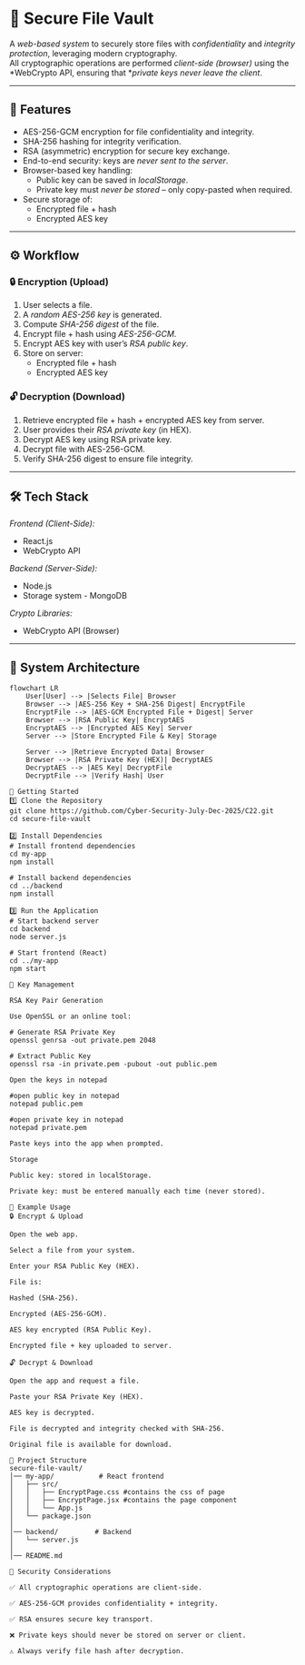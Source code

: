# 🔐 Secure File Vault

A *web-based system* to securely store files with *confidentiality* and *integrity protection*, leveraging modern cryptography.  
All cryptographic operations are performed *client-side (browser)* using the *WebCrypto API, ensuring that **private keys never leave the client*.

---

## 📌 Features

- AES-256-GCM encryption for file confidentiality and integrity.
- SHA-256 hashing for integrity verification.
- RSA (asymmetric) encryption for secure key exchange.
- End-to-end security: keys are *never sent to the server*.
- Browser-based key handling:
  - Public key can be saved in *localStorage*.
  - Private key must *never be stored* – only copy-pasted when required.
- Secure storage of:
  - Encrypted file + hash
  - Encrypted AES key

---

## ⚙ Workflow

### 🔒 Encryption (Upload)
1. User selects a file.
2. A *random AES-256 key* is generated.
3. Compute *SHA-256 digest* of the file.
4. Encrypt file + hash using *AES-256-GCM*.
5. Encrypt AES key with user’s *RSA public key*.
6. Store on server:
   - Encrypted file + hash
   - Encrypted AES key  

### 🔓 Decryption (Download)
1. Retrieve encrypted file + hash + encrypted AES key from server.
2. User provides their *RSA private key* (in HEX).
3. Decrypt AES key using RSA private key.
4. Decrypt file with AES-256-GCM.
5. Verify SHA-256 digest to ensure file integrity.

---

## 🛠 Tech Stack

*Frontend (Client-Side):*
- React.js
- WebCrypto API

*Backend (Server-Side):*
- Node.js
- Storage system - MongoDB

*Crypto Libraries:*
- WebCrypto API (Browser)

---

## 🧩 System Architecture

```mermaid
flowchart LR
    User[User] --> |Selects File| Browser
    Browser --> |AES-256 Key + SHA-256 Digest| EncryptFile
    EncryptFile --> |AES-GCM Encrypted File + Digest| Server
    Browser --> |RSA Public Key| EncryptAES
    EncryptAES --> |Encrypted AES Key| Server
    Server --> |Store Encrypted File & Key| Storage

    Server --> |Retrieve Encrypted Data| Browser
    Browser --> |RSA Private Key (HEX)| DecryptAES
    DecryptAES --> |AES Key| DecryptFile
    DecryptFile --> |Verify Hash| User

🚀 Getting Started
1️⃣ Clone the Repository
git clone https://github.com/Cyber-Security-July-Dec-2025/C22.git
cd secure-file-vault

2️⃣ Install Dependencies
# Install frontend dependencies
cd my-app
npm install

# Install backend dependencies
cd ../backend
npm install

3️⃣ Run the Application
# Start backend server
cd backend
node server.js

# Start frontend (React)
cd ../my-app
npm start

🔑 Key Management

RSA Key Pair Generation

Use OpenSSL or an online tool:

# Generate RSA Private Key
openssl genrsa -out private.pem 2048

# Extract Public Key
openssl rsa -in private.pem -pubout -out public.pem

Open the keys in notepad

#open public key in notepad
notepad public.pem

#open private key in notepad
notepad private.pem

Paste keys into the app when prompted.

Storage

Public key: stored in localStorage.

Private key: must be entered manually each time (never stored).

🧪 Example Usage
🔒 Encrypt & Upload

Open the web app.

Select a file from your system.

Enter your RSA Public Key (HEX).

File is:

Hashed (SHA-256).

Encrypted (AES-256-GCM).

AES key encrypted (RSA Public Key).

Encrypted file + key uploaded to server.

🔓 Decrypt & Download

Open the app and request a file.

Paste your RSA Private Key (HEX).

AES key is decrypted.

File is decrypted and integrity checked with SHA-256.

Original file is available for download.

📂 Project Structure
secure-file-vault/
│── my-app/           # React frontend 
│   ├── src/
│   │   ├── EncryptPage.css #contains the css of page  
│   │   ├── EncryptPage.jsx #contains the page component 
│   │   └── App.js
│   └── package.json
│
│── backend/         # Backend
│   └── server.js
│
│── README.md

🔐 Security Considerations

✅ All cryptographic operations are client-side.

✅ AES-256-GCM provides confidentiality + integrity.

✅ RSA ensures secure key transport.

❌ Private keys should never be stored on server or client.

⚠ Always verify file hash after decryption.